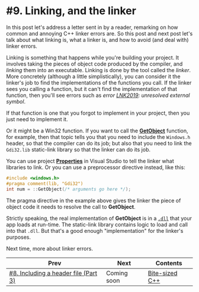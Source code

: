 # #9. Linking, and the linker

In this post let's address a letter sent in by a reader, remarking on how common and annoying C++ linker errors are. So this post and next post let's talk about what linking is, what a linker is, and how to avoid (and deal with) linker errors.

Linking is something that happens while you're building your project. It involves taking the pieces of object code produced by the compiler, and *linking* them into an executable. Linking is done by the tool called the *linker*. More concretely (although a little simplistically), you can consider it the linker's job to find the implementations of the functions you call. If the linker sees you calling a function, but it can't find the implementation of that function, then you'll see errors such as *error [LNK2019](https://docs.microsoft.com/cpp/error-messages/tool-errors/linker-tools-error-lnk2019): unresolved external symbol*.

If that function is one that you forgot to implement in your project, then you just need to implement it.

Or it might be a Win32 function. If you want to call the [**GetObject**](https://docs.microsoft.com/windows/win32/api/wingdi/nf-wingdi-getobject) function, for example, then that topic tells you that you need to include the `Windows.h` header, so that the compiler can do its job; but also that you need to link the `Gdi32.lib` static-link library so that the linker can do its job.

You can use project [**Properties**](https://docs.microsoft.com/cpp/build/reference/property-pages-visual-cpp) in Visual Studio to tell the linker what libraries to link. Or you can use a preprocessor directive instead, like this:

```cpp
#include <windows.h>
#pragma comment(lib, "Gdi32")
int num = ::GetObject(/* arguments go here */);
```

The pragma directive in the example above gives the linker the piece of object code it needs to resolve the call to **GetObject**.

Strictly speaking, the real implementation of **GetObject** is in a [`.dll`](https://docs.microsoft.com/windows/win32/dlls/dynamic-link-libraries) that your app loads at run-time. The static-link library contains logic to load and call into that `.dll`. But that's a good enough "implementation" for the linker's purposes.

Next time, more about linker errors.

|Prev|Next|Contents|
|-|-|-|
|[#8. Including a header file (Part 3)](008.md)|Coming soon|[Bite-sized C++](../README.md)|
